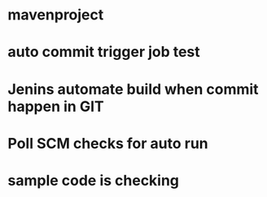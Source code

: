 # mavenproject
# auto commit trigger job test
# Jenins automate build when commit happen in GIT
# Poll SCM checks for auto run
# sample code is checking
